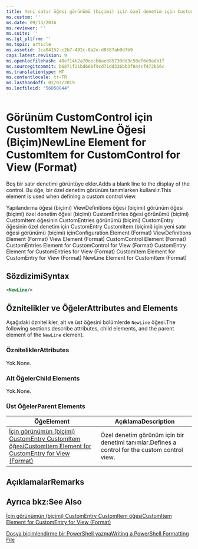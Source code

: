 ```yaml
---
title: Yeni satır öğesi görünümü (biçimi) için özel denetim için CustomItem için | Microsoft Docs
ms.custom: ''
ms.date: 09/13/2016
ms.reviewer: ''
ms.suite: ''
ms.tgt_pltfrm: ''
ms.topic: article
ms.assetid: 1ca84152-c2b7-492c-8a2e-d0587ab9d7b9
caps.latest.revision: 9
ms.openlocfilehash: 48ef14b2a70eecb6ae885739dd3c58ef6e9adb1f
ms.sourcegitcommit: b6871f21bd666f9cd71dd336bb3f844cf472b56c
ms.translationtype: MT
ms.contentlocale: tr-TR
ms.lasthandoff: 02/03/2019
ms.locfileid: "56850844"
---
```

# <a name="newline-element-for-customitem-for-customcontrol-for-view-format"></a><span data-ttu-id="aa040-102">Görünüm CustomControl için CustomItem NewLine Öğesi (Biçim)</span><span class="sxs-lookup"><span data-stu-id="aa040-102">NewLine Element for CustomItem for CustomControl for View (Format)</span></span>

<span data-ttu-id="aa040-103">Boş bir satır denetimi görüntüye ekler.</span><span class="sxs-lookup"><span data-stu-id="aa040-103">Adds a blank line to the display of the control.</span></span> <span data-ttu-id="aa040-104">Bu öğe, bir özel denetim görünüm tanımlarken kullanılır.</span><span class="sxs-lookup"><span data-stu-id="aa040-104">This element is used when defining a custom control view.</span></span>

<span data-ttu-id="aa040-105">Yapılandırma öğesi (biçimi) ViewDefinitions öğesi (biçimi) görünüm öğesi (biçimi) özel denetim öğesi (biçimi) CustomEntries öğesi görünümü (biçimi) CustomItem öğesinin CustomEntries görünümü (biçimi) CustomEntry öğesinin özel denetim için CustomEntry CustomItem (biçimi) için yeni satır öğesi görünümü (biçimi) için</span><span class="sxs-lookup"><span data-stu-id="aa040-105">Configuration Element (Format) ViewDefinitions Element (Format) View Element (Format) CustomControl Element (Format) CustomEntries Element for CustomControl for View (Format) CustomEntry Element for CustomEntries for View (Format) CustomItem Element for CustomEntry for View (Format) NewLine Element for CustomItem (Format)</span></span>

## <a name="syntax"></a><span data-ttu-id="aa040-106">Sözdizimi</span><span class="sxs-lookup"><span data-stu-id="aa040-106">Syntax</span></span>

```xml
<NewLine/>
```

## <a name="attributes-and-elements"></a><span data-ttu-id="aa040-107">Öznitelikler ve Öğeler</span><span class="sxs-lookup"><span data-stu-id="aa040-107">Attributes and Elements</span></span>

<span data-ttu-id="aa040-108">Aşağıdaki öznitelikler, alt ve üst öğesini bölümlerde `NewLine` öğesi.</span><span class="sxs-lookup"><span data-stu-id="aa040-108">The following sections describe attributes, child elements, and the parent element of the `NewLine` element.</span></span>

### <a name="attributes"></a><span data-ttu-id="aa040-109">Öznitelikler</span><span class="sxs-lookup"><span data-stu-id="aa040-109">Attributes</span></span>

<span data-ttu-id="aa040-110">Yok.</span><span class="sxs-lookup"><span data-stu-id="aa040-110">None.</span></span>

### <a name="child-elements"></a><span data-ttu-id="aa040-111">Alt Öğeler</span><span class="sxs-lookup"><span data-stu-id="aa040-111">Child Elements</span></span>

<span data-ttu-id="aa040-112">Yok.</span><span class="sxs-lookup"><span data-stu-id="aa040-112">None.</span></span>

### <a name="parent-elements"></a><span data-ttu-id="aa040-113">Üst Öğeler</span><span class="sxs-lookup"><span data-stu-id="aa040-113">Parent Elements</span></span>

|<span data-ttu-id="aa040-114">Öğe</span><span class="sxs-lookup"><span data-stu-id="aa040-114">Element</span></span>|<span data-ttu-id="aa040-115">Açıklama</span><span class="sxs-lookup"><span data-stu-id="aa040-115">Description</span></span>|
|-------------|-----------------|
|[<span data-ttu-id="aa040-116">İçin görünümün (biçimi) CustomEntry CustomItem öğesi</span><span class="sxs-lookup"><span data-stu-id="aa040-116">CustomItem Element for CustomEntry for View (Format)</span></span>](./customitem-element-for-customentry-for-customcontrol-for-view-format.md)|<span data-ttu-id="aa040-117">Özel denetim görünüm için bir denetimi tanımlar.</span><span class="sxs-lookup"><span data-stu-id="aa040-117">Defines a control for the custom control view.</span></span>|

## <a name="remarks"></a><span data-ttu-id="aa040-118">Açıklamalar</span><span class="sxs-lookup"><span data-stu-id="aa040-118">Remarks</span></span>

## <a name="see-also"></a><span data-ttu-id="aa040-119">Ayrıca bkz:</span><span class="sxs-lookup"><span data-stu-id="aa040-119">See Also</span></span>

[<span data-ttu-id="aa040-120">İçin görünümün (biçimi) CustomEntry CustomItem öğesi</span><span class="sxs-lookup"><span data-stu-id="aa040-120">CustomItem Element for CustomEntry for View (Format)</span></span>](./customitem-element-for-customentry-for-customcontrol-for-view-format.md)

[<span data-ttu-id="aa040-121">Dosya biçimlendirme bir PowerShell yazma</span><span class="sxs-lookup"><span data-stu-id="aa040-121">Writing a PowerShell Formatting File</span></span>](./writing-a-powershell-formatting-file.md)
